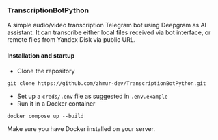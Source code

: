 ### TranscriptionBotPython

A simple audio/video transcription Telegram bot using Deepgram as AI assistant. It can transcribe either local files received via bot interface, or remote files from Yandex Disk via public URL.

#### Installation and startup

- Clone the repository

```commandline
git clone https://github.com/zhmur-dev/TranscriptionBotPython.git
```

- Set up a `creds/.env` file as suggested in `.env.example`
- Run it in a Docker container

```commandline
docker compose up --build
```

Make sure you have Docker installed on your server.
